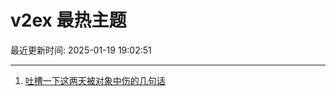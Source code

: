 # v2ex 最热主题

最近更新时间: 2025-01-19 19:02:51

--- 
1. [吐槽一下这两天被对象中伤的几句话](https://www.v2ex.com/t/1106199) 
